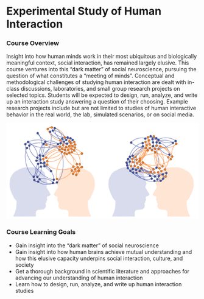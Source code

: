 # Experimental Study of Human Interaction

### Course Overview
Insight into how human minds work in their most ubiquitous and biologically meaningful context, social interaction, has remained largely elusive. This course ventures into this “dark matter” of social neuroscience, pursuing the question of what constitutes a “meeting of minds”. Conceptual and methodological challenges of studying human interaction are dealt with in-class discussions, laboratories, and small group research projects on selected topics. Students will be expected to design, run, analyze, and write up an interaction study answering a question of their choosing. Example research projects include but are not limited to studies of human interactive behavior in the real world, the lab, simulated scenarios, or on social media.

![alt text](./images/meetingsofminds.png?raw=true)

### Course Learning Goals
-	Gain insight into the “dark matter” of social neuroscience
-	Gain insight into how human brains achieve mutual understanding and how this elusive capacity underpins social interaction, culture, and society
-	Get a thorough background in scientific literature and approaches for advancing our understanding of human interaction
-	Learn how to design, run, analyze, and write up human interaction studies
